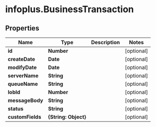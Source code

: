 # infoplus.BusinessTransaction

## Properties
Name | Type | Description | Notes
------------ | ------------- | ------------- | -------------
**id** | **Number** |  | [optional] 
**createDate** | **Date** |  | [optional] 
**modifyDate** | **Date** |  | [optional] 
**serverName** | **String** |  | [optional] 
**queueName** | **String** |  | [optional] 
**lobId** | **Number** |  | [optional] 
**messageBody** | **String** |  | [optional] 
**status** | **String** |  | [optional] 
**customFields** | **{String: Object}** |  | [optional] 


